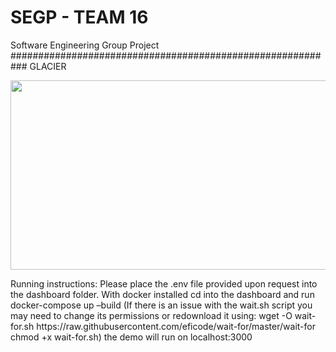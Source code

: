 # SEGP - TEAM 16
Software Engineering Group Project
###########################################################
GLACIER

<p align="center">
  <img width="792" height="303" src="https://user-images.githubusercontent.com/61804643/GLACIER-logo.png">
</p>
Running instructions:
Please place the .env file provided upon request into the dashboard folder.
With docker installed cd into the dashboard and run docker-compose up –build
(If there is an issue with the wait.sh script you may need to change its permissions or redownload it using:  wget -O wait-for.sh https://raw.githubusercontent.com/eficode/wait-for/master/wait-for
chmod +x wait-for.sh)
the demo will run on localhost:3000
